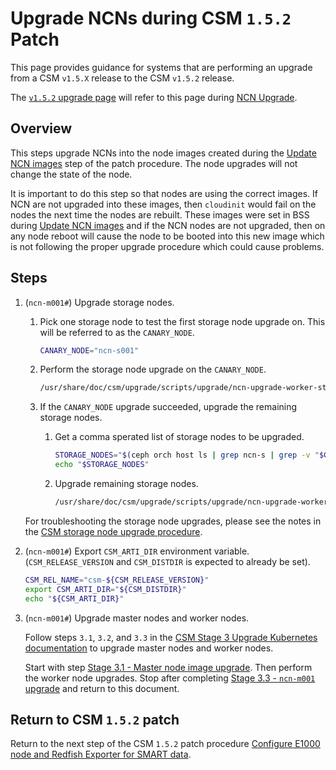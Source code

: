# Upgrade NCNs during CSM `1.5.2` Patch

This page provides guidance for systems that are performing an upgrade from a CSM `v1.5.X` release to the CSM `v1.5.2` release.

The [`v1.5.2` upgrade page](../1.5.2/README.md) will refer to this page
during [NCN Upgrade](../1.5.2/README.md#ncn-upgrade).

## Overview

This steps upgrade NCNs into the node images created during the [Update NCN images](../1.5.2/README.md#update-ncn-images)
step of the patch procedure. The node upgrades will not change the state of the node.

It is important to do this step so that nodes
are using the correct images. If NCN are not upgraded into these images, then `cloudinit` would fail on the nodes the next
time the nodes are rebuilt. These images were set in BSS during [Update NCN images](../1.5.2/README.md#update-ncn-images)
and if the NCN nodes are not upgraded, then on any node reboot will cause the node to be booted into this new image which is not following the proper
upgrade procedure which could cause problems.

## Steps

1. (`ncn-m001#`) Upgrade storage nodes.

    1. Pick one storage node to test the first storage node upgrade on. This will be referred to as the `CANARY_NODE`.

        ```bash
        CANARY_NODE="ncn-s001"
        ```

    1. Perform the storage node upgrade on the `CANARY_NODE`.

        ```bash
        /usr/share/doc/csm/upgrade/scripts/upgrade/ncn-upgrade-worker-storage-nodes.sh ${CANARY_NODE} --upgrade
        ```

    1. If the `CANARY_NODE` upgrade succeeded, upgrade the remaining storage nodes.

        1. Get a comma sperated list of storage nodes to be upgraded.

            ```bash
            STORAGE_NODES="$(ceph orch host ls | grep ncn-s | grep -v "$CANARY_NODE" | awk '{print $1}' | tr '\n' ',' | head -c -1)"
            echo "$STORAGE_NODES"
            ```

        1. Upgrade remaining storage nodes.

            ```bash
            /usr/share/doc/csm/upgrade/scripts/upgrade/ncn-upgrade-worker-storage-nodes.sh ${STORAGE_NODES} --upgrade
            ```

    For troubleshooting the storage node upgrades, please see the notes in the [CSM storage node upgrade procedure](../Stage_2.md#storage-node-image-upgrade-and-ceph-upgrade).

1. (`ncn-m001#`) Export `CSM_ARTI_DIR` environment variable. (`CSM_RELEASE_VERSION` and `CSM_DISTDIR` is expected to already be set).

    ```bash
    CSM_REL_NAME="csm-${CSM_RELEASE_VERSION}"
    export CSM_ARTI_DIR="${CSM_DISTDIR}"
    echo "${CSM_ARTI_DIR}"
    ```

1. (`ncn-m001#`) Upgrade master nodes and worker nodes.

    Follow steps `3.1`, `3.2`, and `3.3` in the [CSM Stage 3 Upgrade Kubernetes documentation](../Stage_3.md) to upgrade master nodes and worker nodes.

    Start with step [Stage 3.1 - Master node image upgrade](../Stage_3.md#stage-31---master-node-image-upgrade). Then perform the worker node upgrades.
    Stop after completing [Stage 3.3 - `ncn-m001` upgrade](../Stage_3.md#stage-33---ncn-m001-upgrade) and return to this document.

## Return to CSM `1.5.2` patch

Return to the next step of the CSM `1.5.2` patch procedure [Configure E1000 node and Redfish Exporter for SMART data](./index.md#configure-e1000-node-and-redfish-exporter-for-smart-data).
